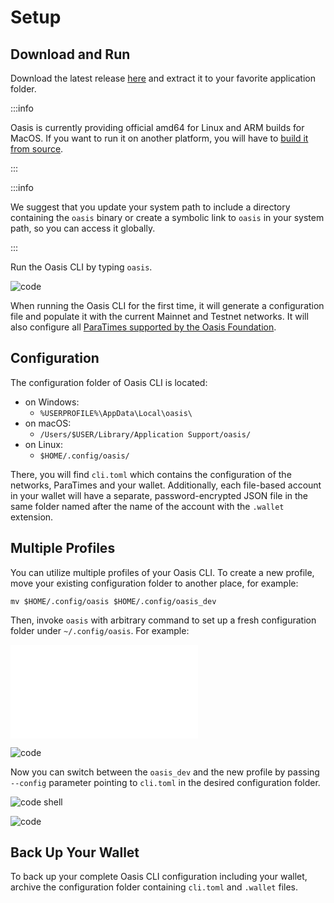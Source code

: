 # Setup

## Download and Run

Download the latest release [here][cli-releases] and extract it to your
favorite application folder.

:::info

Oasis is currently providing official amd64 for Linux and ARM builds for MacOS.
If you want to run it on another platform, you will have to
[build it from source][cli-source].

:::

:::info

We suggest that you update your system path to include a directory containing
the `oasis` binary or create a symbolic link to `oasis` in your
system path, so you can access it globally.

:::

Run the Oasis CLI by typing `oasis`.

![code](../examples/setup/first-run.out)

When running the Oasis CLI for the first time, it will generate a configuration
file and populate it with the current Mainnet and Testnet networks. It will also
configure all [ParaTimes supported by the Oasis Foundation][paratimes].

## Configuration

The configuration folder of Oasis CLI is located:

- on Windows:
  - `%USERPROFILE%\AppData\Local\oasis\`
- on macOS:
  - `/Users/$USER/Library/Application Support/oasis/`
- on Linux:
  - `$HOME/.config/oasis/`

There, you will find `cli.toml` which contains the configuration of the
networks, ParaTimes and your wallet. Additionally, each file-based account in
your wallet will have a separate, password-encrypted JSON file in the same
folder named after the name of the account with the `.wallet` extension.

## Multiple Profiles

You can utilize multiple profiles of your Oasis CLI. To create a new profile,
move your existing configuration folder to another place, for example:

```shell
mv $HOME/.config/oasis $HOME/.config/oasis_dev
```

Then, invoke `oasis` with arbitrary command to set up a fresh configuration
folder under `~/.config/oasis`. For example:

![code shell](../examples/setup/wallet-list.in)

![code](../examples/setup/wallet-list.out)

Now you can switch between the `oasis_dev` and the new profile by passing
`--config` parameter pointing to `cli.toml` in the desired configuration folder.

![code shell](../examples/setup/wallet-list-config.in.static)

![code](../examples/setup/wallet-list-config.out.static)

## Back Up Your Wallet

To back up your complete Oasis CLI configuration including your wallet, archive
the configuration folder containing `cli.toml` and `.wallet` files.

[cli-releases]: https://github.com/oasisprotocol/cli/releases
[cli-source]: https://github.com/oasisprotocol/cli
[paratimes]: https://github.com/oasisprotocol/docs/blob/main/docs/build/tools/other-paratimes/README.mdx

